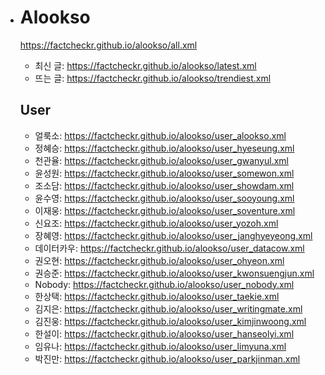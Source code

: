 - # Alookso
  https://factcheckr.github.io/alookso/all.xml
  - 최신 글: https://factcheckr.github.io/alookso/latest.xml
  - 뜨는 글: https://factcheckr.github.io/alookso/trendiest.xml

  ## User
  - 얼룩소: https://factcheckr.github.io/alookso/user_alookso.xml
  - 정혜승: https://factcheckr.github.io/alookso/user_hyeseung.xml
  - 천관율: https://factcheckr.github.io/alookso/user_gwanyul.xml
  - 윤성원: https://factcheckr.github.io/alookso/user_somewon.xml
  - 조소담: https://factcheckr.github.io/alookso/user_showdam.xml
  - 윤수영: https://factcheckr.github.io/alookso/user_sooyoung.xml
  - 이재웅: https://factcheckr.github.io/alookso/user_soventure.xml
  - 신요조: https://factcheckr.github.io/alookso/user_yozoh.xml
  - 장혜영: https://factcheckr.github.io/alookso/user_janghyeyeong.xml
  - 데이터카우: https://factcheckr.github.io/alookso/user_datacow.xml
  - 권오현: https://factcheckr.github.io/alookso/user_ohyeon.xml
  - 권승준: https://factcheckr.github.io/alookso/user_kwonsuengjun.xml
  - Nobody: https://factcheckr.github.io/alookso/user_nobody.xml
  - 한상택: https://factcheckr.github.io/alookso/user_taekie.xml
  - 김지은: https://factcheckr.github.io/alookso/user_writingmate.xml
  - 김진웅: https://factcheckr.github.io/alookso/user_kimjinwoong.xml
  - 한설이: https://factcheckr.github.io/alookso/user_hanseolyi.xml
  - 임유나: https://factcheckr.github.io/alookso/user_limyuna.xml
  - 박진만: https://factcheckr.github.io/alookso/user_parkjinman.xml

